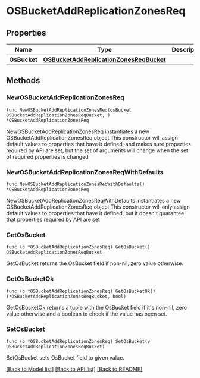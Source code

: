# OSBucketAddReplicationZonesReq

## Properties

Name | Type | Description | Notes
------------ | ------------- | ------------- | -------------
**OsBucket** | [**OSBucketAddReplicationZonesReqBucket**](OSBucketAddReplicationZonesReqBucket.md) |  | 

## Methods

### NewOSBucketAddReplicationZonesReq

`func NewOSBucketAddReplicationZonesReq(osBucket OSBucketAddReplicationZonesReqBucket, ) *OSBucketAddReplicationZonesReq`

NewOSBucketAddReplicationZonesReq instantiates a new OSBucketAddReplicationZonesReq object
This constructor will assign default values to properties that have it defined,
and makes sure properties required by API are set, but the set of arguments
will change when the set of required properties is changed

### NewOSBucketAddReplicationZonesReqWithDefaults

`func NewOSBucketAddReplicationZonesReqWithDefaults() *OSBucketAddReplicationZonesReq`

NewOSBucketAddReplicationZonesReqWithDefaults instantiates a new OSBucketAddReplicationZonesReq object
This constructor will only assign default values to properties that have it defined,
but it doesn't guarantee that properties required by API are set

### GetOsBucket

`func (o *OSBucketAddReplicationZonesReq) GetOsBucket() OSBucketAddReplicationZonesReqBucket`

GetOsBucket returns the OsBucket field if non-nil, zero value otherwise.

### GetOsBucketOk

`func (o *OSBucketAddReplicationZonesReq) GetOsBucketOk() (*OSBucketAddReplicationZonesReqBucket, bool)`

GetOsBucketOk returns a tuple with the OsBucket field if it's non-nil, zero value otherwise
and a boolean to check if the value has been set.

### SetOsBucket

`func (o *OSBucketAddReplicationZonesReq) SetOsBucket(v OSBucketAddReplicationZonesReqBucket)`

SetOsBucket sets OsBucket field to given value.



[[Back to Model list]](../README.md#documentation-for-models) [[Back to API list]](../README.md#documentation-for-api-endpoints) [[Back to README]](../README.md)


